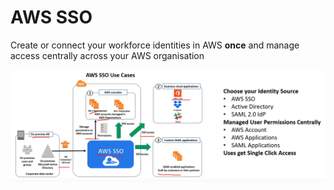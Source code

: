 # AWS SSO

Create or connect your workforce identities in AWS **once** and manage access centrally across your AWS organisation

![Untitled](AWS%20SSO%2057143a0540ab4daa96356011d883678d/Untitled.png)